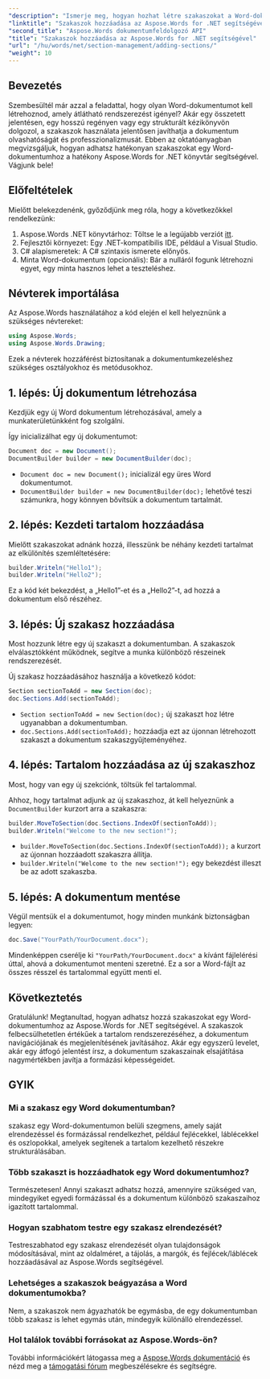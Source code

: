 ```yaml
---
"description": "Ismerje meg, hogyan hozhat létre szakaszokat a Word-dokumentumokban az olvashatóság és a professzionalizmus javítása érdekében. Ez az útmutató mindent lefed a dokumentum inicializálásától a munka mentéséig."
"linktitle": "Szakaszok hozzáadása az Aspose.Words for .NET segítségével"
"second_title": "Aspose.Words dokumentumfeldolgozó API"
"title": "Szakaszok hozzáadása az Aspose.Words for .NET segítségével"
"url": "/hu/words/net/section-management/adding-sections/"
"weight": 10
---
```


## Bevezetés

Szembesültél már azzal a feladattal, hogy olyan Word-dokumentumot kell létrehoznod, amely átlátható rendszerezést igényel? Akár egy összetett jelentésen, egy hosszú regényen vagy egy strukturált kézikönyvön dolgozol, a szakaszok használata jelentősen javíthatja a dokumentum olvashatóságát és professzionalizmusát. Ebben az oktatóanyagban megvizsgáljuk, hogyan adhatsz hatékonyan szakaszokat egy Word-dokumentumhoz a hatékony Aspose.Words for .NET könyvtár segítségével. Vágjunk bele!

## Előfeltételek

Mielőtt belekezdenénk, győződjünk meg róla, hogy a következőkkel rendelkezünk:

1. Aspose.Words .NET könyvtárhoz: Töltse le a legújabb verziót [itt](https://releases.aspose.com/words/net/).
2. Fejlesztői környezet: Egy .NET-kompatibilis IDE, például a Visual Studio.
3. C# alapismeretek: A C# szintaxis ismerete előnyös.
4. Minta Word-dokumentum (opcionális): Bár a nulláról fogunk létrehozni egyet, egy minta hasznos lehet a teszteléshez.

## Névterek importálása

Az Aspose.Words használatához a kód elején el kell helyeznünk a szükséges névtereket:

```csharp
using Aspose.Words;
using Aspose.Words.Drawing;
```

Ezek a névterek hozzáférést biztosítanak a dokumentumkezeléshez szükséges osztályokhoz és metódusokhoz.

## 1. lépés: Új dokumentum létrehozása

Kezdjük egy új Word dokumentum létrehozásával, amely a munkaterületünkként fog szolgálni.

Így inicializálhat egy új dokumentumot:

```csharp
Document doc = new Document();
DocumentBuilder builder = new DocumentBuilder(doc);
```

- `Document doc = new Document();` inicializál egy üres Word dokumentumot.
- `DocumentBuilder builder = new DocumentBuilder(doc);` lehetővé teszi számunkra, hogy könnyen bővítsük a dokumentum tartalmát.

## 2. lépés: Kezdeti tartalom hozzáadása

Mielőtt szakaszokat adnánk hozzá, illesszünk be néhány kezdeti tartalmat az elkülönítés szemléltetésére:

```csharp
builder.Writeln("Hello1");
builder.Writeln("Hello2");
```

Ez a kód két bekezdést, a „Hello1”-et és a „Hello2”-t, ad hozzá a dokumentum első részéhez.

## 3. lépés: Új szakasz hozzáadása

Most hozzunk létre egy új szakaszt a dokumentumban. A szakaszok elválasztókként működnek, segítve a munka különböző részeinek rendszerezését.

Új szakasz hozzáadásához használja a következő kódot:

```csharp
Section sectionToAdd = new Section(doc);
doc.Sections.Add(sectionToAdd);
```

- `Section sectionToAdd = new Section(doc);` új szakaszt hoz létre ugyanabban a dokumentumban.
- `doc.Sections.Add(sectionToAdd);` hozzáadja ezt az újonnan létrehozott szakaszt a dokumentum szakaszgyűjteményéhez.

## 4. lépés: Tartalom hozzáadása az új szakaszhoz

Most, hogy van egy új szekciónk, töltsük fel tartalommal. 

Ahhoz, hogy tartalmat adjunk az új szakaszhoz, át kell helyeznünk a `DocumentBuilder` kurzort arra a szakaszra:

```csharp
builder.MoveToSection(doc.Sections.IndexOf(sectionToAdd));
builder.Writeln("Welcome to the new section!");
```

- `builder.MoveToSection(doc.Sections.IndexOf(sectionToAdd));` a kurzort az újonnan hozzáadott szakaszra állítja.
- `builder.Writeln("Welcome to the new section!");` egy bekezdést illeszt be az adott szakaszba.

## 5. lépés: A dokumentum mentése

Végül mentsük el a dokumentumot, hogy minden munkánk biztonságban legyen:

```csharp
doc.Save("YourPath/YourDocument.docx");
```

Mindenképpen cserélje ki `"YourPath/YourDocument.docx"` a kívánt fájlelérési úttal, ahová a dokumentumot menteni szeretné. Ez a sor a Word-fájlt az összes résszel és tartalommal együtt menti el.

## Következtetés

Gratulálunk! Megtanultad, hogyan adhatsz hozzá szakaszokat egy Word-dokumentumhoz az Aspose.Words for .NET segítségével. A szakaszok felbecsülhetetlen értékűek a tartalom rendszerezéséhez, a dokumentum navigációjának és megjelenítésének javításához. Akár egy egyszerű levelet, akár egy átfogó jelentést írsz, a dokumentum szakaszainak elsajátítása nagymértékben javítja a formázási képességeidet. 

## GYIK

### Mi a szakasz egy Word dokumentumban?

szakasz egy Word-dokumentumon belüli szegmens, amely saját elrendezéssel és formázással rendelkezhet, például fejlécekkel, láblécekkel és oszlopokkal, amelyek segítenek a tartalom kezelhető részekre strukturálásában.

### Több szakaszt is hozzáadhatok egy Word dokumentumhoz?

Természetesen! Annyi szakaszt adhatsz hozzá, amennyire szükséged van, mindegyiket egyedi formázással és a dokumentum különböző szakaszaihoz igazított tartalommal.

### Hogyan szabhatom testre egy szakasz elrendezését?

Testreszabhatod egy szakasz elrendezését olyan tulajdonságok módosításával, mint az oldalméret, a tájolás, a margók, és fejlécek/láblécek hozzáadásával az Aspose.Words segítségével.

### Lehetséges a szakaszok beágyazása a Word dokumentumokba?

Nem, a szakaszok nem ágyazhatók be egymásba, de egy dokumentumban több szakasz is lehet egymás után, mindegyik különálló elrendezéssel.

### Hol találok további forrásokat az Aspose.Words-ön?

További információkért látogassa meg a [Aspose.Words dokumentáció](https://reference.aspose.com/words/net/) és nézd meg a [támogatási fórum](https://forum.aspose.com/c/words/8) megbeszélésekre és segítségre.